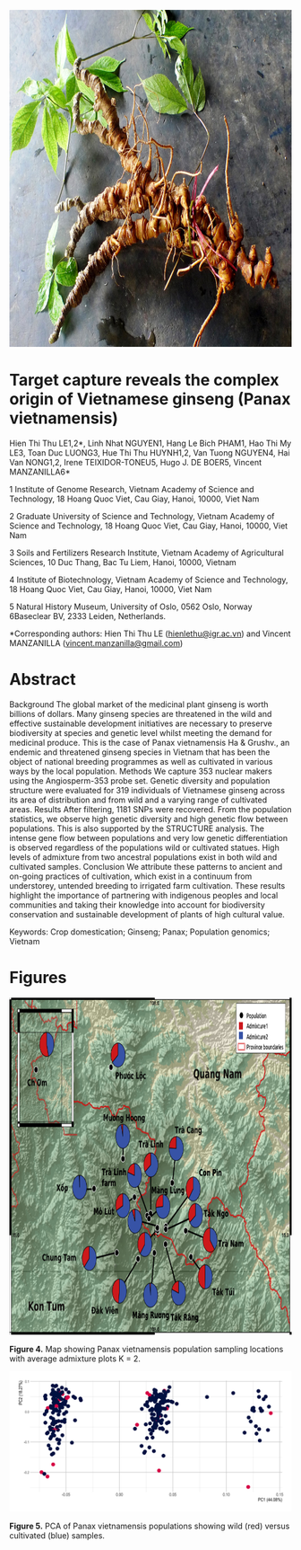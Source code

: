 
<p align="center">

<img width="920" height="600" src="https://github.com/vincentmanz/Ginseng/blob/main/image/S%C3%A2m%20Ng%E1%BB%8Dc%20Linh.jpg?raw=true">

</p>

# Target capture reveals the complex origin of Vietnamese ginseng (Panax vietnamensis)

Hien Thi Thu LE1,2\*, Linh Nhat NGUYEN1, Hang Le Bich PHAM1, Hao Thi My
LE3, Toan Duc LUONG3, Hue Thi Thu HUYNH1,2, Van Tuong NGUYEN4, Hai Van
NONG1,2, Irene TEIXIDOR-TONEU5, Hugo J. DE BOER5, Vincent MANZANILLA6\*

1 Institute of Genome Research, Vietnam Academy of Science and
Technology, 18 Hoang Quoc Viet, Cau Giay, Hanoi, 10000, Viet Nam

2 Graduate University of Science and Technology, Vietnam Academy of
Science and Technology, 18 Hoang Quoc Viet, Cau Giay, Hanoi, 10000, Viet
Nam

3 Soils and Fertilizers Research Institute, Vietnam Academy of
Agricultural Sciences, 10 Duc Thang, Bac Tu Liem, Hanoi, 10000, Vietnam

4 Institute of Biotechnology, Vietnam Academy of Science and Technology,
18 Hoang Quoc Viet, Cau Giay, Hanoi, 10000, Viet Nam

5 Natural History Museum, University of Oslo, 0562 Oslo, Norway
6Baseclear BV, 2333 Leiden, Netherlands.

\*Corresponding authors: Hien Thi Thu LE (<hienlethu@igr.ac.vn>) and
Vincent MANZANILLA (<vincent.manzanilla@gmail.com>)

# Abstract

Background The global market of the medicinal plant ginseng is worth
billions of dollars. Many ginseng species are threatened in the wild and
effective sustainable development initiatives are necessary to preserve
biodiversity at species and genetic level whilst meeting the demand for
medicinal produce. This is the case of Panax vietnamensis Ha & Grushv.,
an endemic and threatened ginseng species in Vietnam that has been the
object of national breeding programmes as well as cultivated in various
ways by the local population. Methods We capture 353 nuclear makers
using the Angiosperm-353 probe set. Genetic diversity and population
structure were evaluated for 319 individuals of Vietnamese ginseng
across its area of distribution and from wild and a varying range of
cultivated areas. Results After filtering, 1181 SNPs were recovered.
From the population statistics, we observe high genetic diversity and
high genetic flow between populations. This is also supported by the
STRUCTURE analysis. The intense gene flow between populations and very
low genetic differentiation is observed regardless of the populations
wild or cultivated statues. High levels of admixture from two ancestral
populations exist in both wild and cultivated samples. Conclusion We
attribute these patterns to ancient and on-going practices of
cultivation, which exist in a continuum from understorey, untended
breeding to irrigated farm cultivation. These results highlight the
importance of partnering with indigenous peoples and local communities
and taking their knowledge into account for biodiversity conservation
and sustainable development of plants of high cultural value.

Keywords: Crop domestication; Ginseng; Panax; Population genomics;
Vietnam

# Figures

<p align="center">

<img width="920" height="600" src="https://github.com/vincentmanz/Ginseng/blob/main/Figures/Figure%204%20Admixture%20average%20on%20map.png?raw=true">

**Figure 4.** Map showing Panax vietnamensis population sampling
locations with average admixture plots K =
2.

<img  src="https://github.com/vincentmanz/Ginseng/blob/main/Figures/Figure%205%20PCA%20wild%20vs%20cultivated.png?raw=true">

**Figure 5.** PCA of Panax vietnamensis populations showing wild (red)
versus cultivated (blue) samples.

</p>
